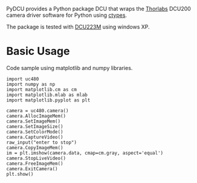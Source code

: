 PyDCU provides a Python package DCU that wraps the [Thorlabs](http://www.thorlabs.com/) DCU200 camera driver software for Python using [ctypes](http://docs.python.org/library/ctypes.html).

The package is tested with [DCU223M](http://www.thorlabs.com/thorProduct.cfm?partNumber=DCU223M) using windows XP.


# Basic Usage #
Code sample using matplotlib and numpy libraries.

```
import uc480
import numpy as np
import matplotlib.cm as cm
import matplotlib.mlab as mlab
import matplotlib.pyplot as plt

camera = uc480.camera()
camera.AllocImageMem()
camera.SetImageMem()
camera.SetImageSize()
camera.SetColorMode()
camera.CaptureVideo()
raw_input("enter to stop")
camera.CopyImageMem()
im = plt.imshow(camera.data, cmap=cm.gray, aspect='equal')
camera.StopLiveVideo()
camera.FreeImageMem()
camera.ExitCamera()
plt.show()
```